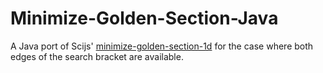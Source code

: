 # Minimize-Golden-Section-Java

A Java port of Scijs' [minimize-golden-section-1d](https://github.com/scijs/minimize-golden-section-1d) for the case where both edges of the search bracket are available.